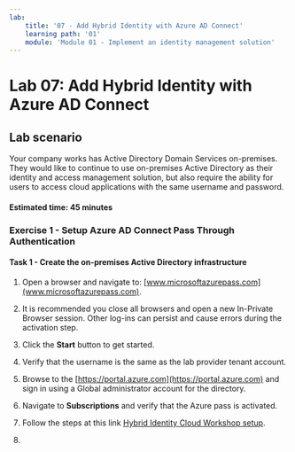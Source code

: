 ```yaml
---
lab:
    title: '07 - Add Hybrid Identity with Azure AD Connect'
    learning path: '01'
    module: 'Module 01 - Implement an identity management solution'
---
```


# Lab 07: Add Hybrid Identity with Azure AD Connect

## Lab scenario

Your company works has Active Directory Domain Services on-premises.  They would like to continue to use on-premises Active Directory as their identity and access management solution, but also require the ability for users to access cloud applications with the same username and password.

#### Estimated time: 45 minutes

### Exercise 1 - Setup Azure AD Connect Pass Through Authentication

#### Task 1 - Create the on-premises Active Directory infrastructure

1. Open a browser and navigate to: [www.microsoftazurepass.com](www.microsoftazurepass.com).

1. It is recommended you close all browsers and open a new In-Private Browser session. Other log-ins can persist and cause errors during the activation step.

1. Click the **Start** button to get started.

1. Verify that the username is the same as the lab provider tenant account.

1. Browse to the [https://portal.azure.com](https://portal.azure.com) and sign in using a Global administrator account for the directory.

1. Navigate to **Subscriptions** and verify that the Azure pass is activated. 

1. Follow the steps at this link [Hybrid Identity Cloud Workshop setup](https://cloudworkshop.blob.core.windows.net/hybrid-identity/Hands-on%20lab/Before%20the%20hands-on%20lab%20-%20Hybrid%20identity.html).

1.

